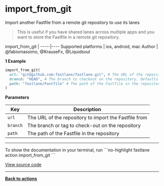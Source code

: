 # import_from_git


Import another Fastfile from a remote git repository to use its lanes




> This is useful if you have shared lanes across multiple apps and you want to store the Fastfile
in a remote git repository.


import_from_git |
-----|----
Supported platforms | ios, android, mac
Author | @fabiomassimo, @KrauseFx, @Liquidsoul



**1 Example**

```ruby
import_from_git(
  url: "git@github.com:fastlane/fastlane.git", # The URL of the repository to import the Fastfile from.
  branch: "HEAD", # The branch to checkout on the repository. Defaults to `HEAD`.
  path: "fastlane/Fastfile" # The path of the Fastfile in the repository. Defaults to `fastlane/Fastfile`.
)
```





**Parameters**

Key | Description
----|------------
  `url` | The URL of the repository to import the Fastfile from
  `branch` | The branch or tag to check-out on the repository
  `path` | The path of the Fastfile in the repository




<hr />
To show the documentation in your terminal, run
```no-highlight
fastlane action import_from_git
```

<a href="https://github.com/fastlane/fastlane/blob/master/fastlane/lib/fastlane/actions/import_from_git.rb" target="_blank">View source code</a>

<hr />

<a href="/actions"><b>Back to actions</b></a>
